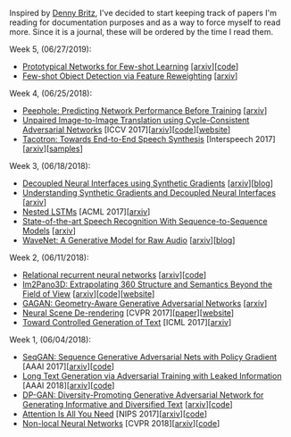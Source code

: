 Inspired by [Denny Britz](https://github.com/dennybritz/deeplearning-papernotes), I've decided to start keeping track of papers I'm reading for documentation purposes and as a way to force myself to read more. Since it is a journal, these will be ordered by the time I read them.

Week 5, (06/27/2019):
- [Prototypical Networks for Few-shot Learning](FewshotLearning/prototypical-net.md) \[[arxiv](https://arxiv.org/abs/1703.05175)\]\[[code](https://github.com/jakesnell/prototypical-networks)\]
- [Few-shot Object Detection via Feature Reweighting](FewshotLearning/fewshot-obj-det-feature-reweight.md) \[[arxiv](https://arxiv.org/abs/1812.01866)\]

Week 4, (06/25/2018):
- [Peephole: Predicting Network Performance Before Training](peephole.md) \[[arxiv](https://arxiv.org/abs/1712.03351)\]
- [Unpaired Image-to-Image Translation using Cycle-Consistent Adversarial Networks](CycleGAN.md) [ICCV 2017]\[[arxiv](https://arxiv.org/abs/1703.10593)\]\[[code](https://github.com/junyanz/CycleGAN)\]\[[website](https://junyanz.github.io/CycleGAN/)\]
- [Tacotron: Towards End-to-End Speech Synthesis](SpeechSynthesis/Tacotron.md) [Interspeech 2017]\[[arxiv](https://arxiv.org/abs/1703.10135)\]\[[samples](https://google.github.io/tacotron)\]

Week 3, (06/18/2018):
- [Decoupled Neural Interfaces using Synthetic Gradients](synthetic-gradients.md) \[[arxiv](https://arxiv.org/abs/1608.05343)\]\[[blog](https://deepmind.com/blog/decoupled-neural-networks-using-synthetic-gradients/)\]
- [Understanding Synthetic Gradients and Decoupled Neural Interfaces](understanding-synthetic-gradients.md) \[[arxiv](https://arxiv.org/abs/1703.00522)\]
- [Nested LSTMs](nested-LSTMs.md) [ACML 2017]\[[arxiv](https://arxiv.org/abs/1801.10308)\]
- [State-of-the-art Speech Recognition With Sequence-to-Sequence Models](LAS-v2.md) \[[arxiv](https://arxiv.org/abs/1712.01769)\]
- [WaveNet: A Generative Model for Raw Audio](SpeechSynthesis/wavenet.md) \[[arxiv](https://arxiv.org/abs/1609.03499)\]\[[blog](https://deepmind.com/blog/wavenet-generative-model-raw-audio/)\]

Week 2, (06/11/2018):
- [Relational recurrent neural networks](relational-rnn.md) \[[arxiv](https://arxiv.org/abs/1806.01822)\]\[[code](https://github.com/deepmind/sonnet/blob/master/sonnet/python/modules/relational_memory.py)\]
- [Im2Pano3D: Extrapolating 360 Structure and Semantics Beyond the Field of View](im2pano3d.md) \[[arxiv](https://arxiv.org/abs/1712.04569)\]\[[code](https://github.com/shurans/im2pano3d)\]\[[website](http://im2pano3d.cs.princeton.edu/)\]
- [GAGAN: Geometry-Aware Generative Adversarial Networks](gagan.md) \[[arxiv](https://arxiv.org/abs/1712.00684)\]
- [Neural Scene De-rendering](scene-derendering.md) [CVPR 2017]\[[paper](http://nsd.csail.mit.edu/papers/nsd_cvpr.pdf)\]\[[website](http://nsd.csail.mit.edu/)\]
- [Toward Controlled Generation of Text](SequenceGeneration/controlled-text-generation.md) [ICML 2017]\[[arxiv](https://arxiv.org/abs/1703.00955)\]

Week 1, (06/04/2018):
- [SeqGAN: Sequence Generative Adversarial Nets with Policy Gradient](SequenceGeneration/SeqGAN.md) [AAAI 2017]\[[arxiv](https://arxiv.org/abs/1609.05473)\]\[[code](https://github.com/LantaoYu/SeqGAN)\]
- [Long Text Generation via Adversarial Training with Leaked Information](SequenceGeneration/LeakGAN.md) [AAAI 2018]\[[arxiv](https://arxiv.org/abs/1709.08624)\]\[[code](https://github.com/CR-Gjx/LeakGAN)\]
- [DP-GAN: Diversity-Promoting Generative Adversarial Network for Generating Informative and Diversified Text](SequenceGeneration/DP-GAN.md) \[[arxiv](https://arxiv.org/abs/1802.01345)\]\[[code](https://github.com/lancopku/DPGAN)\]
- [Attention Is All You Need](transformer.md) [NIPS 2017]\[[arxiv](https://arxiv.org/abs/1706.03762)\]\[[code](https://github.com/tensorflow/tensor2tensor/blob/master/tensor2tensor/models/transformer.py)\]
- [Non-local Neural Networks](nonlocal-net.md) [CVPR 2018]\[[arxiv](https://arxiv.org/abs/1711.07971)\]\[[code](https://github.com/facebookresearch/video-nonlocal-net)\]
